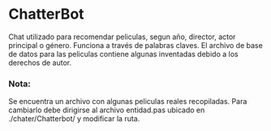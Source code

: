 # ChatterBot

Chat utilizado para recomendar peliculas, segun año, director, actor principal o género. Funciona a través de palabras claves. El archivo de base de datos para las peliculas contiene algunas inventadas debido a los derechos de autor.

### Nota:

Se encuentra un archivo con algunas peliculas reales recopiladas. Para cambiarlo debe dirigirse al archivo entidad.pas ubicado en ./chater/Chatterbot/ y modificar la ruta.
